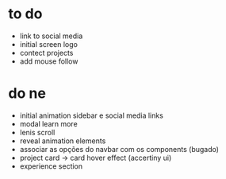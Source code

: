 # to do

- link to social media
- initial screen logo
- contect projects
- add mouse follow

# do ne

- initial animation sidebar e social media links
- modal learn more
- lenis scroll
- reveal animation elements
- associar as opções do navbar com os components (bugado)
- project card -> card hover effect (accertiny ui)
- experience section
